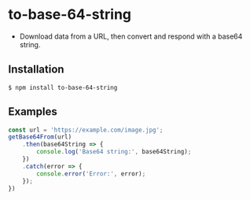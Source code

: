 
# to-base-64-string

- Download data from a URL, then convert and respond with a base64 string.

## Installation

    $ npm install to-base-64-string

## Examples

```javascript
const url = 'https://example.com/image.jpg';
getBase64From(url)
    .then(base64String => {
        console.log('Base64 string:', base64String);
    })
    .catch(error => {
        console.error('Error:', error);
    });
})
```
